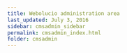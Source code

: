 ```yaml
---
title: Webolucio administration area
last_updated: July 3, 2016
sidebar: cmsadmin_sidebar
permalink: cmsadmin_index.html
folder: cmsadmin
---
```

